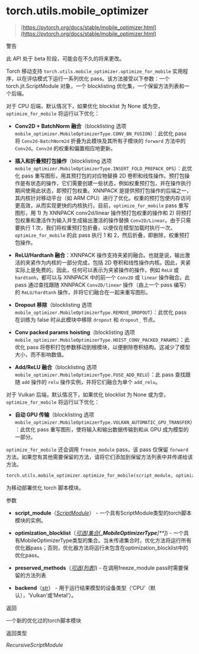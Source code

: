 # torch.utils.mobile_optimizer

> [https://pytorch.org/docs/stable/mobile_optimizer.html](https://pytorch.org/docs/stable/mobile_optimizer.html)

警告

此 API 处于 beta 阶段，可能会在不久的将来更改。

Torch 移动支持 `torch.utils.mobile_optimizer.optimize_for_mobile` 实用程序，以在评估模式下运行一系列优化 pass。该方法接受以下参数：一个 torch.jit.ScriptModule 对象，一个 blocklisting 优化集，一个保留方法列表和一个后端。

对于 CPU 后端，默认情况下，如果优化 blocklist 为 None 或为空，`optimize_for_mobile` 将运行以下优化：

+   **Conv2D + BatchNorm 融合**（blocklisting 选项 `mobile_optimizer.MobileOptimizerType.CONV_BN_FUSION`）：此优化 pass 将 `Conv2d-BatchNorm2d` 折叠为此模块及其所有子模块的 `forward` 方法中的 `Conv2d`。`Conv2d` 的权重和偏置相应地更新。

+   **插入和折叠预打包操作**（blocklisting 选项 `mobile_optimizer.MobileOptimizerType.INSERT_FOLD_PREPACK_OPS`）：此优化 pass 重写图形，用其预打包的对应物替换 2D 卷积和线性操作。预打包操作是有状态的操作，它们需要创建一些状态，例如权重预打包，并在操作执行期间使用此状态，即预打包权重。XNNPACK 是提供预打包操作的后端之一，其内核针对移动平台（如 ARM CPU）进行了优化。权重的预打包使内存访问更高效，从而实现更快的内核执行。目前，`optimize_for_mobile` pass 重写图形，用 1) 为 XNNPACK conv2d/linear 操作预打包权重的操作和 2) 将预打包权重和激活作为输入并生成输出激活的操作替换 `Conv2D/Linear`。由于只需要执行 1 次，我们将权重预打包折叠，以便仅在模型加载时执行一次。`optimize_for_mobile` 的此 pass 执行 1 和 2，然后折叠，即删除，权重预打包操作。

+   **ReLU/Hardtanh 融合**：XNNPACK 操作支持夹紧的融合。也就是说，输出激活的夹紧作为内核的一部分完成，包括 2D 卷积和线性操作内核。因此，夹紧实际上是免费的。因此，任何可以表示为夹紧操作的操作，例如 `ReLU` 或 `hardtanh`，都可以与 XNNPACK 中的前一个 `Conv2D` 或 `linear` 操作融合。此 pass 通过查找跟随 XNNPACK `Conv2D/linear` 操作（由上一个 pass 编写）的 `ReLU/hardtanh` 操作，并将它们融合在一起来重写图形。

+   **Dropout 移除**（blocklisting 选项 `mobile_optimizer.MobileOptimizerType.REMOVE_DROPOUT`）：此优化 pass 在训练为 false 时从此模块中移除 `dropout` 和 `dropout_` 节点。

+   **Conv packed params hoisting**（blocklisting 选项 `mobile_optimizer.MobileOptimizerType.HOIST_CONV_PACKED_PARAMS`）：此优化 pass 将卷积打包参数移动到根模块，以便删除卷积结构。这减少了模型大小，而不影响数值。

+   **Add/ReLU 融合**（blocklisting 选项 `mobile_optimizer.MobileOptimizerType.FUSE_ADD_RELU`）：此 pass 查找跟随 `add` 操作的 `relu` 操作实例，并将它们融合为单个 `add_relu`。

对于 Vulkan 后端，默认情况下，如果优化 blocklist 为 None 或为空，`optimize_for_mobile` 将运行以下优化：

+   **自动 GPU 传输**（blocklisting 选项 `mobile_optimizer.MobileOptimizerType.VULKAN_AUTOMATIC_GPU_TRANSFER`）：此优化 pass 重写图形，使将输入和输出数据传输到和从 GPU 成为模型的一部分。

`optimize_for_mobile` 还会调用 `freeze_module` pass，该 pass 仅保留 `forward` 方法。如果您有其他需要保留的方法，请将它们添加到保留方法列表中并传递给该方法。

```py
torch.utils.mobile_optimizer.optimize_for_mobile(script_module, optimization_blocklist=None, preserved_methods=None, backend='CPU')¶
```

为移动部署优化 torch 脚本模块。

参数

+   **script_module**（[*ScriptModule*](generated/torch.jit.ScriptModule.html#torch.jit.ScriptModule "torch.jit._script.ScriptModule")） - 一个具有ScriptModule类型的torch脚本模块的实例。

+   **optimization_blocklist**（[*可选*](https://docs.python.org/3/library/typing.html#typing.Optional "(在Python v3.12中)")*[*[*集合*](https://docs.python.org/3/library/typing.html#typing.Set "(在Python v3.12中)")*[**_MobileOptimizerType**]**]*) - 一个具有MobileOptimizerType类型的集合。当未传递集合时，优化方法将运行所有优化器pass；否则，优化器方法将运行未包含在optimization_blocklist中的优化pass。

+   **preserved_methods**（[*可选*](https://docs.python.org/3/library/typing.html#typing.Optional "(在Python v3.12中)")*[*[*列表*](https://docs.python.org/3/library/typing.html#typing.List "(在Python v3.12中)")*]*) - 在调用freeze_module pass时需要保留的方法列表

+   **backend**（[*str*](https://docs.python.org/3/library/stdtypes.html#str "(在Python v3.12中)")） - 用于运行结果模型的设备类型（‘CPU’（默认），‘Vulkan’或‘Metal’）。

返回

一个新的优化过的torch脚本模块

返回类型

*RecursiveScriptModule*
